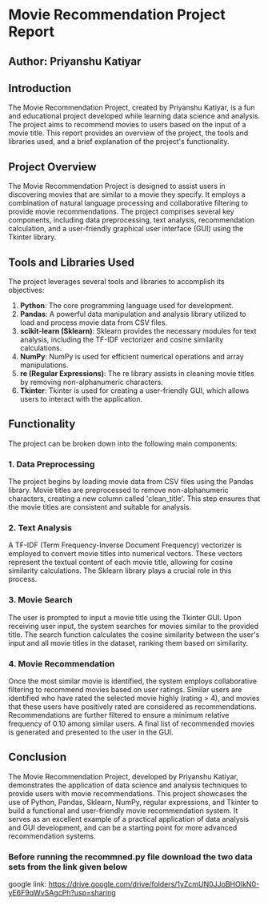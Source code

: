 # Movie Recommendation Project Report

## Author: Priyanshu Katiyar

## Introduction

The Movie Recommendation Project, created by Priyanshu Katiyar, is a fun and educational project developed while learning data science and analysis. The project aims to recommend movies to users based on the input of a movie title. This report provides an overview of the project, the tools and libraries used, and a brief explanation of the project's functionality.

## Project Overview

The Movie Recommendation Project is designed to assist users in discovering movies that are similar to a movie they specify. It employs a combination of natural language processing and collaborative filtering to provide movie recommendations. The project comprises several key components, including data preprocessing, text analysis, recommendation calculation, and a user-friendly graphical user interface (GUI) using the Tkinter library.

## Tools and Libraries Used

The project leverages several tools and libraries to accomplish its objectives:

1. **Python**: The core programming language used for development.
2. **Pandas**: A powerful data manipulation and analysis library utilized to load and process movie data from CSV files.
3. **scikit-learn (Sklearn)**: Sklearn provides the necessary modules for text analysis, including the TF-IDF vectorizer and cosine similarity calculations.
4. **NumPy**: NumPy is used for efficient numerical operations and array manipulations.
5. **re (Regular Expressions)**: The re library assists in cleaning movie titles by removing non-alphanumeric characters.
6. **Tkinter**: Tkinter is used for creating a user-friendly GUI, which allows users to interact with the application.

## Functionality

The project can be broken down into the following main components:

### 1. Data Preprocessing

The project begins by loading movie data from CSV files using the Pandas library. Movie titles are preprocessed to remove non-alphanumeric characters, creating a new column called 'clean_title'. This step ensures that the movie titles are consistent and suitable for analysis.

### 2. Text Analysis

A TF-IDF (Term Frequency-Inverse Document Frequency) vectorizer is employed to convert movie titles into numerical vectors. These vectors represent the textual content of each movie title, allowing for cosine similarity calculations. The Sklearn library plays a crucial role in this process.

### 3. Movie Search

The user is prompted to input a movie title using the Tkinter GUI. Upon receiving user input, the system searches for movies similar to the provided title. The search function calculates the cosine similarity between the user's input and all movie titles in the dataset, ranking them based on similarity.

### 4. Movie Recommendation

Once the most similar movie is identified, the system employs collaborative filtering to recommend movies based on user ratings. Similar users are identified who have rated the selected movie highly (rating > 4), and movies that these users have positively rated are considered as recommendations. Recommendations are further filtered to ensure a minimum relative frequency of 0.10 among similar users. A final list of recommended movies is generated and presented to the user in the GUI.

## Conclusion

The Movie Recommendation Project, developed by Priyanshu Katiyar, demonstrates the application of data science and analysis techniques to provide users with movie recommendations. This project showcases the use of Python, Pandas, Sklearn, NumPy, regular expressions, and Tkinter to build a functional and user-friendly movie recommendation system. It serves as an excellent example of a practical application of data analysis and GUI development, and can be a starting point for more advanced recommendation systems.

### Before running the recommned.py file download the two data sets from the link given below

google link: https://drive.google.com/drive/folders/1yZcmUN0JJoBHOIkN0-yE6F9qWvSAgcPh?usp=sharing
